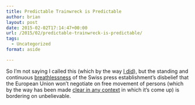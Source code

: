 ```yaml
---
title: Predictable Trainwreck is Predictable
author: brian
layout: post
date: 2015-02-02T17:14:47+00:00
url: /2015/02/predictable-trainwreck-is-predictable/
tags:
  - Uncategorized
format: aside

---
```

So I&#8217;m not saying I called this (which by the way [I did][1]), but the standing and continuous [breathlessness][2] of the Swiss press establishment&#8217;s disbelief that the European Union won&#8217;t negotiate on free movement of persons (which by the way has been made [clear in any context][3] in which it&#8217;s come up) is bordering on unbelievable.

 [1]: https://trammell.ch/2014/02/come-for-the-chocolate-stay-for-the-xenophobia
 [2]: http://www.tagesanzeiger.ch/schweiz/standard/Unsere-Positionen-liegen-weit-auseinander-/story/19917894
 [3]: http://www.bbc.com/news/world-europe-29878283